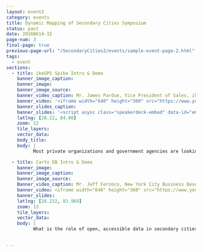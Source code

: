 ```yaml
---
layout: event2
category: events
title: Dynamic Mapping of Secondary Cities Symposium
status: past
date: 20160614-15
page-num: 3
final-page: true
previous-page-url: "/SecondaryCities2/events/sample-event-page-2.html"
tags:
  - event
sections:
  - title: ikeGPS Spike Intro & Demo
    banner_image_caption: 
    banner_image: 
    banner_image_source: 
    banner_video_caption: Mr. James Pardue, Vice President of Sales, ikeGPS
    banner_video: '<iframe width="640" height="360" src="https://www.youtube.com/embed/f7avqDbORb4" frameborder="0" allowfullscreen></iframe>'
    banner_slides_caption: 
    banner_slides: '<script async class="speakerdeck-embed" data-id="e6662a77b974493e85116fed85cde4fb" data-ratio="1.77777777777778" src="//speakerdeck.com/assets/embed.js"></script>'
    latlng: [28.22, 84.00]
    zoom: 12
    tile_layers:
    vector_data:
    body_title: 
    body: |
          Most private organizations and government agencies are looking to reduce field data collection costs and improve the effectiveness of their field data collection. As a growing trend mobile devices such as smartphones and tablets are a great way to do that. In order to get the best bang for the buck you need to use a commercial off-the-shelf solution that will adequately replace the multitude of tools that are taken into the field today, reduce time in the field, and collect a wide range of field data. Spike accomplishes that task.

  - title: Carto DB Intro & Demo
    banner_image: 
    banner_image_caption: 
    banner_image_source:
    Banner_video_caption: Mr. Jeff Ferzoco, New York City Business Development Manager, Carto DB
    banner_video: <iframe width="640" height="360" src="https://www.youtube.com/embed/YEzyIgsDrus" frameborder="0" allowfullscreen></iframe>
    banner_slides:
    latlng: [28.232, 83.969]
    zoom: 13
    tile_layers:
    vector_data:
    body: |
          What is the role of open, accessible data in secondary cities, and how does rapid mapping and insight into location data help those cities achieve their goals? In this talk, we will look specifically at the evolution of open data and how it has evolved to be a tool for cities to communicate, prioritize and make decisions with less overhead and complexity than ever before. As cities make their data more open and transparent, location and demographics can guide leaders through actionable insights and informed decisions. We will look at the array of mapping tools and examples of how it has been successful in helping city leaders achieve goals.

         
---
```


